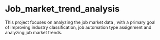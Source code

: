 # Job_market_trend_analysis
This project focuses on analyzing the job market data , with a primary goal of improving industry classification, job automation type assignment and analyzing job market trends.
